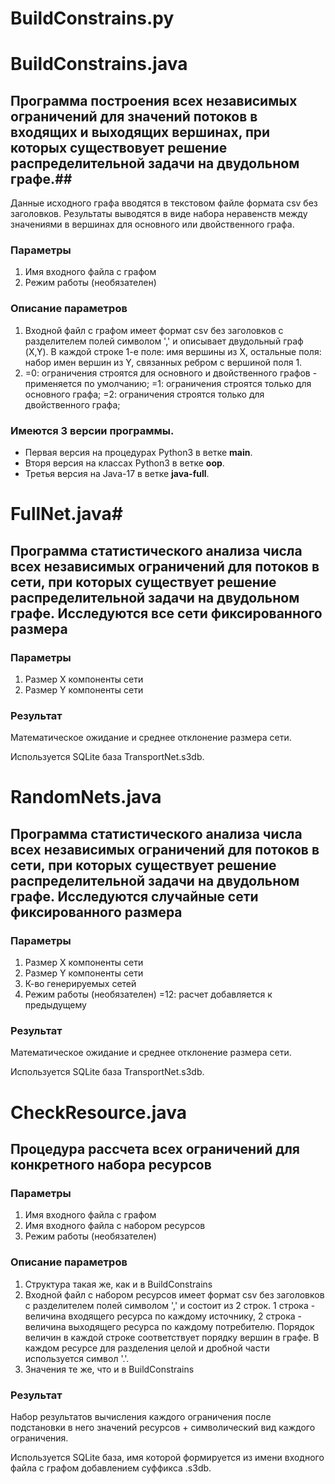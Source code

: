# BuildConstrains.py #
# BuildConstrains.java #

## Программа построения всех независимых ограничений для значений потоков в входящих и выходящих вершинах, при которых существовует решение  распределительной задачи на двудольном графе.##

Данные исходного графа вводятся в текстовом файле формата csv без заголовков.
Результаты выводятся в виде набора неравенств между значениями в вершинах для основного или двойственного графа.

### Параметры ##
1. Имя входного файла с графом
2. Режим работы (необязателен)

### Описание параметров ###
1. Входной файл с графом имеет формат csv без заголовков с разделителем полей символом ',' и описывает двудольный граф (X,Y).
   В каждой строке 
	1-е поле: имя вершины из X, 
	остальные поля: набор имен вершин из Y, связанных ребром с вершиной поля 1. 
2. =0: ограничения строятся для основного и двойственного графов - применяется по умолчанию;
   =1: ограничения строятся только для основного графа;
   =2: ограничения строятся только для двойственного графа;


### Имеются 3 версии программы.
- Первая версия на процедурах Python3 в ветке **main**.
- Вторя версия на классах Python3 в ветке **oop**.
- Третья версия на Java-17 в ветке **java-full**.


# FullNet.java#

## Программа статистического анализа числа всех независимых ограничений для потоков в сети, при которых существует решение  распределительной задачи на двудольном графе. Исследуются все сети фиксированного размера ##

### Параметры ###
1. Размер X компоненты сети
2. Размер Y компоненты сети

### Результат ###
Математическое ожидание и среднее отклонение размера сети.
   
Используется SQLite база TransportNet.s3db.


# RandomNets.java #

## Программа статистического анализа числа всех независимых ограничений для потоков в сети, при которых существует решение  распределительной задачи на двудольном графе. Исследуются случайные сети фиксированного размера ##

### Параметры ###
1. Размер X компоненты сети
2. Размер Y компоненты сети
3. К-во генерируемых сетей
4. Режим работы (необязателен) =12: расчет добавляется к предыдущему 

### Результат ###
Математическое ожидание и среднее отклонение размера сети.
   
Используется SQLite база TransportNet.s3db.


# CheckResource.java #

## Процедура рассчета всех ограничений для конкретного набора ресурсов ##

### Параметры ###
1. Имя входного файла с графом 
2. Имя входного файла с набором ресурсов
3. Режим работы (необязателен)

### Описание параметров ###
1. Структура такая же, как и в BuildConstrains
2. Входной файл с набором ресурсов имеет формат csv без заголовков с разделителем полей символом ',' и состоит из 2 строк. 1 строка - величина входящего ресурса по каждому источнику, 2 строка - величина выходящего ресурса по каждому потребителю. Порядок величин в каждой строке соответствует порядку вершин в графе. В каждом ресурсе для разделения целой и дробной части используется символ '.'.  
3. Значения те же, что и в BuildConstrains

### Результат ###
Набор результатов вычисления каждого ограничения после подстановки в него значений ресурсов + символический вид каждого ограничения.
   
Используется SQLite база, имя которой формируется из имени входного файла с графом добавлением суффикса .s3db.
